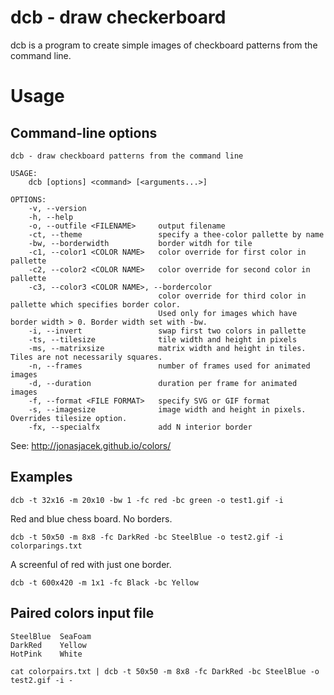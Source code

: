 # dcb - draw checkerboard

dcb is a program to create simple images of checkboard patterns from the command line.

# Usage

## Command-line options

```
dcb - draw checkboard patterns from the command line

USAGE:
    dcb [options] <command> [<arguments...>]

OPTIONS:
    -v, --version
    -h, --help
    -o, --outfile <FILENAME>     output filename
    -ct, --theme                 specify a thee-color pallette by name
    -bw, --borderwidth           border witdh for tile
    -c1, --color1 <COLOR NAME>   color override for first color in pallette
    -c2, --color2 <COLOR NAME>   color override for second color in pallette
    -c3, --color3 <COLOR NAME>, --bordercolor
                                 color override for third color in pallette which specifies border color.
                                 Used only for images which have border width > 0. Border width set with -bw.
    -i, --invert                 swap first two colors in pallette
    -ts, --tilesize              tile width and height in pixels
    -ms, --matrixsize            matrix width and height in tiles. Tiles are not necessarily squares.
    -n, --frames                 number of frames used for animated images
    -d, --duration               duration per frame for animated images
    -f, --format <FILE FORMAT>   specify SVG or GIF format
    -s, --imagesize              image width and height in pixels. Overrides tilesize option.
    -fx, --specialfx             add N interior border

```
See: http://jonasjacek.github.io/colors/

## Examples

```
dcb -t 32x16 -m 20x10 -bw 1 -fc red -bc green -o test1.gif -i
```

Red and blue chess board. No borders.

```
dcb -t 50x50 -m 8x8 -fc DarkRed -bc SteelBlue -o test2.gif -i colorparings.txt
```

A screenful of red with just one border.
```
dcb -t 600x420 -m 1x1 -fc Black -bc Yellow
```

## Paired colors input file 

```
SteelBlue  SeaFoam
DarkRed    Yellow
HotPink    White
```

```
cat colorpairs.txt | dcb -t 50x50 -m 8x8 -fc DarkRed -bc SteelBlue -o test2.gif -i -
```
